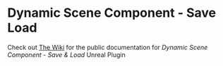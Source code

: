 # Dynamic Scene Component - Save Load

Check out [The Wiki](https://github.com/blakdragan7/Dynamic-Scene-Component-Save-Load/wiki) for the public documentation for *Dynamic Scene Component - Save & Load* Unreal Plugin
